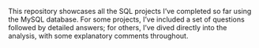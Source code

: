 This repository showcases all the SQL projects I’ve completed so far using the MySQL database. For some projects, I’ve included a set of questions followed by detailed answers; for others, I’ve dived directly into the analysis, with some explanatory comments throughout.

